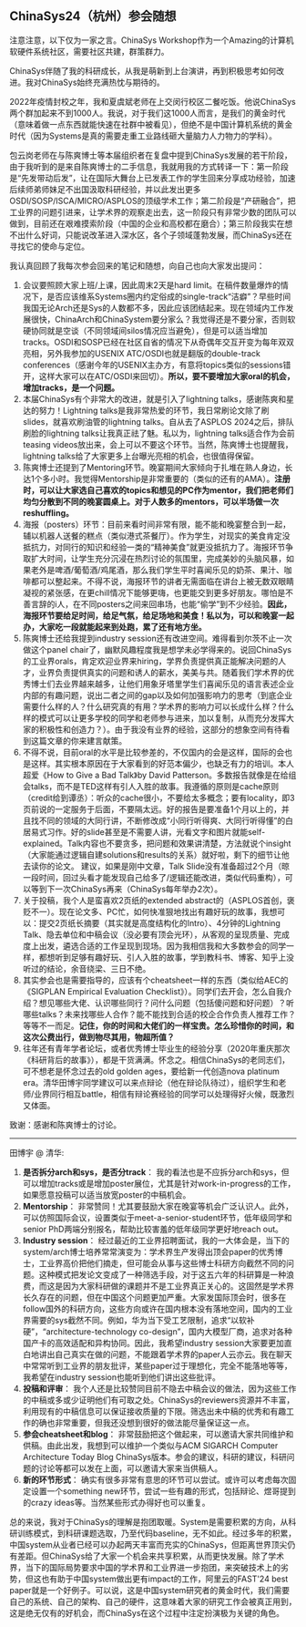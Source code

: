 ## ChinaSys24（杭州）参会随想

注意注意，以下仅为一家之言。ChinaSys Workshop作为一个Amazing的计算机软硬件系统社区，需要社区共建，群策群力。

ChinaSys伴随了我的科研成长，从我是萌新到上台演讲，再到积极思考如何改进。我对ChinaSys始终充满热忱与期待的。

2022年疫情封校之年，我和夏虞斌老师在上交闵行校区二餐吃饭。他说ChinaSys两个群加起来不到1000人。我说，对于我们这1000人而言，是我们的黄金时代（意味着做一点东西就能快速在社群中被看见），但绝不是中国计算机系统的黄金时代（因为Systems是真的需要走重工业路线砸大量脑力人力物力的学科）。

包云岗老师在与陈爽博士等本届组织者在复盘中提到ChinaSys发展的若干阶段，由于我听到的是来自陈爽博士的二手信息，我就用我的方式转译一下：第一阶段是“先发带动后发”，让在国际大舞台上已发表工作的学生回来分享成功经验，加速后续师弟师妹足不出国汲取科研经验，并以此发出更多OSDI/SOSP/ISCA/MICRO/ASPLOS的顶级学术工作；第二阶段是“产研融合”，把工业界的问题引进来，让学术界的观察走出去，这一阶段只有非常少数的团队可以做到，目前还在艰难摸索阶段（中国的企业和高校都在磨合）；第三阶段我实在想不出什么好词，只能说改革进入深水区，各个子领域蓬勃发展，而ChinaSys还在寻找它的使命与定位。

我认真回顾了我每次参会回来的笔记和随想，向自己也向大家发出提问：

1.  会议要照顾大家上班/上课，因此周末2天是hard limit。在稿件数量爆炸的情况下，是否应该维系Systems圈内约定俗成的single-track“洁癖”？早些时间我国无论Arch还是Sys的人数都不多，因此应该团结起来。现在领域内工作发展很快，ChinaArch和ChinaSystem要分家么？我觉得还是不要分家，否则软硬协同就是空谈（不同领域间silos情况应当避免），但是可以适当增加tracks。OSDI和SOSP已经在社区自省的情况下从奇偶年交互开变为每年双双亮相，另外我参加的USENIX ATC/OSDI也就是翻版的double-track conferences（感谢今年的USENIX主办方，有意将topics类似的sessions错开，这样大家可以在ATC/OSDI来回切）。**所以，要不要增加大家oral的机会，增加tracks，是一个问题。**
2.  本届ChinaSys有个非常大的改进，就是引入了lightning talks，感谢陈爽和星达的努力！Lightning talks是我非常热爱的环节，我日常刷论文除了刷slides，就喜欢刷油管的lightning talks。自从去了ASPLOS 2024之后，排队刷脸的lightning talks让我真正祛了魅。私以为，lightning talks适合作为会前teasing videos放出来，会上可以不要这个环节。当然，陈爽博士也提醒我，lightning talks给了大家更多上台曝光亮相的机会，也很值得保留。
3.  陈爽博士还提到了Mentoring环节。晚宴期间大家倾向于扎堆在熟人身边，长达1个多小时。我觉得Mentorship是非常重要的（类似的还有的AMA）。**注册时，可以让大家选自己喜欢的topics和想见的PC作为mentor，我们把老师们均匀分散到不同的晚宴圆桌上。对于人数多的mentors，可以半场做一次reshuffling。**
4.  海报（posters）环节：目前来看时间非常有限，能不能和晚宴整合到一起，辅以机器人送餐的糕点（类似港式茶餐厅）。作为学生，对现实的美食肯定没抵抗力，对同行的知识和经验一类的“精神美食”就更没抵抗力了。海报环节争取扩大时间，让学生充分沉浸在热烈讨论的氛围里，完成美妙的头脑风暴，如果老外是啤酒/葡萄酒/鸡尾酒，那么我们学生平时喜闻乐见的奶茶、果汁、咖啡都可以整起来。不得不说，海报环节的讲者无需面临在讲台上被无数双眼睛凝视的紧张感，在更chill情况下能够更嗨，也更能交到更多好朋友。哪怕是不善言辞的i人，在不同posters之间来回串场，也能“偷学”到不少经验。**因此，海报环节要给足时间，给足气氛，给足场地和美食！私以为，可以和晚宴一起办，大家吃一段就能起来到处跑，累了还有地方坐。**
5.  陈爽博士还给我提到industry session还有改进空间。难得看到尔茨不止一次做这个panel chair了，幽默风趣程度我是想学未必学得来的。说回ChinaSys的工业界orals，肯定欢迎业界来hiring，学界负责提供真正能解决问题的人才，业界负责提供真实的问题和诱人的薪水，美美与共。随着我们学术界的优秀博士们去业界越来越多，让他们用象牙塔里学生们喜闻乐见的语言表述企业内部的有趣问题，说出二者之间的gap以及如何加强影响力的思考（到底企业需要什么样的人？什么研究真的有用？学术界的影响力可以长成什么样？什么样的模式可以让更多学校的同学和老师参与进来，加以复制，从而充分发挥大家的积极性和创造力？）。由于我没有业界的经验，这部分的想象空间有待看到这篇文章的你来建言献策。
6.  不得不说，目前oral的水平是比较参差的，不仅国内的会是这样，国际的会也是这样。其实根本原因在于大家看到的好范本偏少，也缺乏有力的培训。本人超爱《How to Give a Bad Talk》by David Patterson。多数报告就像是在给组会talks，而不是TED这样有引人入胜的故事。我遵循的原则是cache原则（credit给到谭丞）：听众的cache很小，不要给太多概念；要有locality，即3页前说的一定服务于后面，不要隔太远。好的报告是要准备1个月以上的，并且找不同的领域的大同行讲，不断修改成“小同行听得爽、大同行听得懂”的白居易式习作。好的slide甚至是不需要人讲，光看文字和图片就能self-explained。Talk内容也不要贪多，把问题和效果讲清楚，方法就说个insight（大家能通过逻辑自建solutions和results的关系）就好啦，剩下的细节让他去读你的论文。
    建议，如果是刚中文章，Talk Slide没有准备超过2个月（晾一段时间，回过头看才能发现自己给多了/逻辑还能改进，类似代码重构），可以等到下一次ChinaSys再来（ChinaSys每年举办2次）。
7.  关于投稿，我个人是蛮喜欢2页纸的extended abstract的（ASPLOS首创，褒贬不一）。现在论文多、PC忙，如何快准狠地找出有趣好玩的故事，我想可以：提交2页纸长摘要（其实就是高度结构化的Intro）、4分钟的Lightning Talk、隐去单位和中稿会议（没必要有顶会光环），从客观的呈现质量、完成度上出发，遴选合适的工作呈现到现场。因为我相信我和大多数参会的同学一样，都想听到足够有趣好玩、引人入胜的故事，学到教科书、博客、知乎上没听过的结论，余音绕梁、三日不绝。
8.  其实参会也是需要指导的，应该有个cheatsheet一样的东西（类似给AEC的《SIGPLAN Empirical Evaluation Checklist》）。同学们去开会，怎么自我介绍？想见哪些大佬、认识哪些同行？问什么问题（包括傻问题和好问题）？听哪些talks？未来找哪些人合作？能不能找到合适的校企合作负责人推荐工作？等等不一而足。**记住，你的时间和大佬们的一样宝贵。怎么珍惜你的时间，和这次公费出行，做到物尽其用，物超所值？**
9.  往年还有青年学者论坛，或者优秀博士毕业生的经验分享（2020年重庆那次《科研背后的故事》），都是干货满满。怀念之。相信ChinaSys的老同志们，可不想老是怀念过去的old golden ages，要给新一代创造nova platinum era。清华田博宇同学建议可以来点辩论（他在辩论队待过），组织学生和老师/业界同行相互battle，相信有辩论赛经验的同学可以处理得好火候，既激烈又体面。

致谢：感谢和陈爽博士的讨论。

---

田博宇 @ 清华:
1.  **是否拆分arch和sys，是否分track**： 我的看法也是不应拆分arch和sys，但可以增加tracks或是增加poster展位，尤其是针对work-in-progress的工作，如果愿意投稿可以适当放宽poster的中稿机会。
2.  **Mentorship**： 非常赞同！尤其要鼓励大家在晚宴等机会广泛认识人。此外，可以仿照国际会议，设置类似于meet-a-senior-student环节，低年级同学和senior PhD两端分别报名，帮助比较害羞的低年级同学更好地reach out。
3.  **Industry session**： 经过最近的工业界招聘面试，我的一大体会是，当下的system/arch博士培养常常演变为：学术界生产发得出顶会paper的优秀博士，工业界高价把他们摘走，但可能会从事与这些博士科研方向截然不同的问题。这种模式把发论文变成了一种筛选手段，对于这五六年的科研算是一种浪费，而这是因为大家科研做的课题并不是工业界真正关心的。这固然是学术界长久存在的问题，但在中国这个问题更加严重。大家发国际顶会时，很多在follow国外的科研方向，这些方向或许在国内根本没有落地空间，国内的工业界需要的sys截然不同。例如，华为当下受工艺限制，追求“以软补硬”，“architecture-technology co-design”，国内大模型厂商，追求对各种国产卡的高效适配和异构协同。因此，我希望industry session大家要更加直白地讲出自己真实在做的问题，不能跟着学术界的paper人云亦云。我在聊天中常常听到工业界的朋友批评，某些paper过于理想化，完全不能落地等等，我希望在industry session也能听到他们讲出这些批评。
4.  **投稿和评审**： 我个人还是比较赞同目前不隐去中稿会议的做法，因为这些工作的中稿或多或少证明他们有可取之处。ChinaSys的reviewers资源并不丰富，利用现有的中稿信息可以保证接收质量的下限。筛选出未中稿的优秀和有趣工作的确也非常重要，但我还没想到很好的做法能尽量保证这一点。
5.  **参会cheatsheet和blog**： 非常鼓励把这个做起来，可以邀请大家共同维护和供稿。由此出发，我想到可以维护一个类似与ACM SIGARCH Computer Architecture Today Blog ChinaSys版本。参会的建议，科研的建议，科研问题的讨论等都可以发在上面，可以邀请大家来当供稿人。
6.  **新的环节形式**： 确实有很多非常有意思的环节可以尝试。或许可以考虑每次固定设置一个something new环节，尝试一些有趣的形式，包括辩论、煜哥提到的crazy ideas等。当然某些形式办得好也可以重复。

总的来说，我对于ChinaSys的理解是抱团取暖。System是需要积累的方向，从科研训练模式，到科研课题选取，乃至代码baseline，无不如此。经过多年的积累，中国system从业者已经可以办起两天丰富而充实的ChinaSys，但距离世界顶尖仍有差距。但ChinaSys给了大家一个机会来共享积累，从而更快发展。除了学术界，当下的国际局势要求中国的学术界和工业界进一步抱团，来突破技术上的劣势，但这也有助于中国system做出更有impact的工作，阿里云的FAST'24 best paper就是一个好例子。可以说，这是中国system研究者的黄金时代，我们需要自己的系统、自己的架构、自己的硬件，这意味着大家的研究工作会被真正用到，这是绝无仅有的好机会，而ChinaSys在这个过程中注定扮演极为关键的角色。

